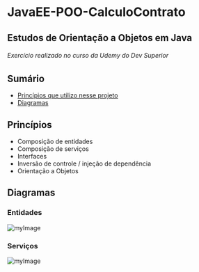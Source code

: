 # JavaEE-POO-CalculoContrato 
## Estudos de Orientação a Objetos em Java
###### Exercício realizado no curso da Udemy do Dev Superior

## Sumário

- [Princípios que utilizo nesse projeto](#Princípios)
- [Diagramas](#Diagramas)

## Princípios
- Composição de entidades
- Composição de serviços
- Interfaces
- Inversão de controle / injeção de dependência
- Orientação a Objetos

## Diagramas

### Entidades

![myImage](https://github.com/devsuperior/aulao008/raw/master/entities.png)

### Serviços

![myImage](https://github.com/devsuperior/aulao008/raw/master/services.png)
